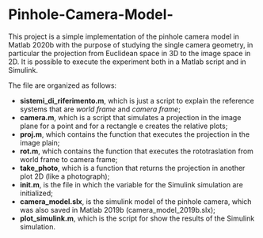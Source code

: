 # Pinhole-Camera-Model-

This project is a simple implementation of the pinhole camera model in Matlab 2020b with the purpose of studying the single camera geometry, in particular the projection from Euclidean space in 3D to the image space in 2D. It is possible to execute the experiment both in a Matlab script and in Simulink.

The file are organized as follows:

- **sistemi_di_riferimento.m**, which is just a script to explain the reference systems that are *world frame* and *camera frame*;
- **camera.m**, which is a script that simulates a projection in the image plane for a point and for a rectangle e creates the relative plots;
- **proj.m**, which contains the function that executes the projection in the image plain;
- **rot.m**, which contains the function that executes the rototraslation from world frame to camera frame;
- **take_photo**, which is a function that returns the projection in another plot 2D (like a photograph);
- **init.m**, is the file in which the variable for the Simulink simulation are initialized;
- **camera_model.slx**, is the simulink model of the pinhole camera, which was also saved in Matlab 2019b (camera_model_2019b.slx);
- **plot_simulink.m**, which is the script for show the results of the Simulink simulation.


